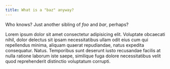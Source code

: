 ```yaml
---
title: What is a "baz" anyway?
---
```


Who knows? Just another sibling of _foo_ and _bar_, perhaps?

Lorem ipsum dolor sit amet consectetur adipisicing elit. Voluptate obcaecati nihil, dolor delectus sit ipsam necessitatibus ullam odit eius cum qui repellendus minima, aliquam quaerat repudiandae, natus expedita consequatur. Natus.
Temporibus sunt deserunt iusto recusandae facilis at nulla ratione laborum iste saepe, similique fuga dolore necessitatibus velit quod reprehenderit distinctio voluptatum corrupti.
